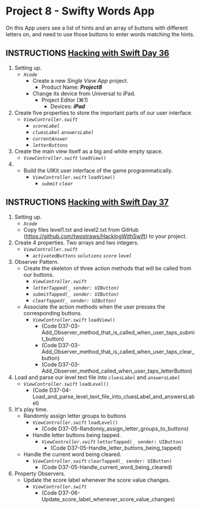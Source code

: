 # Project 8 - Swifty Words App

On this App users see a list of hints and an array of buttons with different letters on, and need to use those buttons to enter words matching the hints.

## INSTRUCTIONS [Hacking with Swift Day 36](https://www.hackingwithswift.com/100/36)

1. Setting up.
   - _`Xcode`_
     - Create a new _Single View App_ project.
       - Product Name: **_Project8_**
     - Change its device from Universal to iPad.
       - Project Editor (⌘1)
         - Devices: **_iPad_**
2. Create five properties to store the important parts of our user interface.
   - _`ViewController.swift`_
     - _`scoreLabel`_
     - _`cluesLabel`_ _`answersLabel`_
     - _`currentAnswer`_
     - _`letterButtons`_
3. Create the main view itself as a big and white empty space.
   - _`ViewController.swift`_ `loadView()`
4. - Build the UIKit user interface of the game programmatically.
     - _`ViewController.swift`_ `loadView()`
       - _`submit`_ _`clear`_

## INSTRUCTIONS [Hacking with Swift Day 37](https://www.hackingwithswift.com/100/37)

1. Setting up.
   - _`Xcode`_
   - Copy files level1.txt and level2.txt from GitHub (https://github.com/twostraws/HackingWithSwift) to your project. 
2. Create 4 properties. Two arrays and two integers.
   - _`ViewController.swift`_
     - _`activatedButtons`_  _`solutions`_ _`score`_ _`level`_
3. Observer Pattern.
     - Create the skeleton of three action methods that will be called from our buttons.
       - _`ViewController.swift`_
       - _`letterTapped(_ sender: UIButton)`_  
       - _`submitTapped(_ sender: UIButton)`_
       - _`clearTapped(_ sender: UIButton)`_
     - Associate the action methods when the user presses the corresponding buttons.
       - _`ViewController.swift`_ `loadView()`
           - (Code D37-03-Add_Observer_method_that_is_called_when_user_taps_submit_button)
           - (Code D37-03-Add_Observer_method_that_is_called_when_user_taps_clear_button)
           - (Code D37-03-Add_Observer_method_called_when_user_taps_letterButton)
4. Load and parse our level text file into _`cluesLabel`_ and _`answersLabel`_
   - _`ViewController.swift`_ `loadLevel()`
     - (Code D37-04-Load_and_parse_level_text_file_into_cluesLabel_and_answersLabel)
5. It's play time.
   - Randomly assign letter groups to buttons
     - _`ViewController.swift`_ `loadLevel()`
         - (Code D37-05-Randomly_assign_letter_groups_to_buttons)
     - Handle letter buttons being tapped.
       - _`ViewController.swift`_ `letterTapped(_ sender: UIButton)`
         - (Code D37-05-Handle_letter_buttons_being_tapped)
   - Handle the current word being cleared.
     - _`ViewController.swift`_ `clearTapped(_ sender: UIButton)`
         - (Code D37-05-Handle_current_word_being_cleared)
6. Property Observers.
   - Update the score label whenever the score value changes.
     - _`ViewController.swift`_
        - (Code D37-06-Update_score_label_whenever_score_value_changes)
